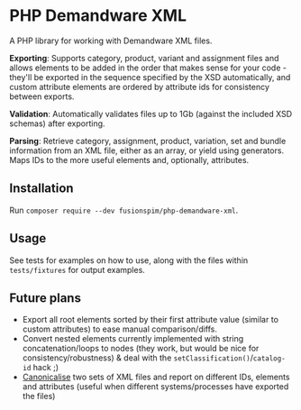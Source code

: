 # PHP Demandware XML

A PHP library for working with Demandware XML files.

**Exporting**: Supports category, product, variant and assignment files and allows elements to be added in the order that makes sense for your code - they'll be exported in the sequence specified by the XSD automatically, and custom attribute elements are ordered by attribute ids for consistency between exports.

**Validation**: Automatically validates files up to 1Gb (against the included XSD schemas) after exporting.

**Parsing**: Retrieve category, assignment, product, variation, set and bundle information from an XML file, either as an array, or yield using generators. Maps IDs to the more useful elements and, optionally, attributes.

## Installation

Run `composer require --dev fusionspim/php-demandware-xml`.

## Usage

See tests for examples on how to use, along with the files within `tests/fixtures` for output examples.

## Future plans

- Export all root elements sorted by their first attribute value (similar to custom attributes) to ease manual comparison/diffs.
- Convert nested elements currently implemented with string concatenation/loops to nodes (they work, but would be nice for consistency/robustness) & deal with the `setClassification()`/`catalog-id` hack ;)
- [Canonicalise](https://en.wikipedia.org/wiki/Canonical_XML) two sets of XML files and report on different IDs, elements and attributes (useful when different systems/processes have exported the files)